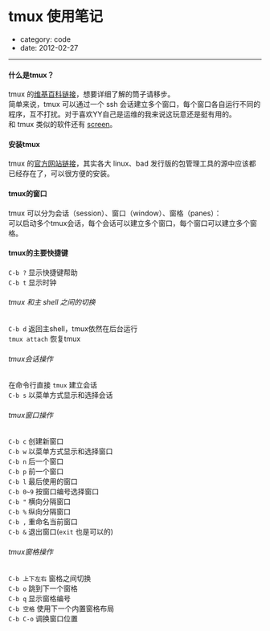 # tmux 使用笔记  
- category: code  
- date: 2012-02-27

---------------

#### 什么是tmux？
tmux 的[维基百科链接](http://en.wikipedia.org/wiki/Tmux)，想要详细了解的筒子请移步。  
简单来说，tmux 可以通过一个 ssh 会话建立多个窗口，每个窗口各自运行不同的程序，互不打扰。对于喜欢YY自己是运维的我来说这玩意还是挺有用的。  
和 tmux 类似的软件还有 [screen](http://www.gnu.org/software/screen/)。

#### 安装tmux
tmux 的[官方网站链接](http://tmux.sourceforge.net/)，其实各大 linux、bad 发行版的包管理工具的源中应该都已经存在了，可以很方便的安装。

#### tmux的窗口
tmux 可以分为会话（session）、窗口（window）、窗格（panes）：  
可以启动多个tmux会话，每个会话可以建立多个窗口，每个窗口可以建立多个窗格。

#### tmux的主要快捷键
`C-b ?` 显示快捷键帮助  
`C-b t` 显示时钟  

###### tmux 和主 shell 之间的切换
`C-b d` 返回主shell，tmux依然在后台运行  
`tmux attach` 恢复tmux

###### tmux会话操作
在命令行直接 `tmux` 建立会话  
`C-b s` 以菜单方式显示和选择会话

###### tmux窗口操作
`C-b c` 创建新窗口  
`C-b w` 以菜单方式显示和选择窗口  
`C-b n` 后一个窗口  
`C-b p` 前一个窗口  
`C-b l` 最后使用的窗口  
`C-b 0~9` 按窗口编号选择窗口  
`C-b "` 横向分隔窗口  
`C-b %` 纵向分隔窗口  
`C-b ,` 重命名当前窗口  
`C-b &` 退出窗口(`exit` 也是可以的)  

###### tmux窗格操作
`C-b 上下左右` 窗格之间切换  
`C-b o` 跳到下一个窗格  
`C-b q` 显示窗格编号  
`C-b 空格` 使用下一个内置窗格布局  
`C-b C-o` 调换窗口位置  
